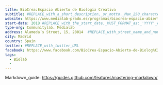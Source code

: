 ```yaml
---
title: BioCrea:Espacio Abierto de Biología Creativa
subtitle: #REPLACE_with_a_short_description,_or_motto._Max_250_characters
website: https://www.medialab-prado.es/programas/biocrea-espacio-abierto-de-biologia-creativa #REPLACE_with_the_main_URL_for_initiative
start-date: 2018 #REPLACE_with_the_start_date._MUST_FORMAT_as:_'YYYY'_or_'YYYY-MM'_or_'YYYY-MM-DD'
type-org: Communitylab. Medialab 
address: Alameda´s Street, 15, 28014  #REPLACE_with_street_name_and_number_in_english
city: Madrid
country: Spain
twitter: #REPLACE_with_twitter_URL
facebook: https://www.facebook.com/BioCrea-Espacio-Abierto-de-Biolog%C3%ADa-Creativa-1949666018486706
tags:
  - Biolab
  - 
---
```


Markdown_guide:
https://guides.github.com/features/mastering-markdown/
